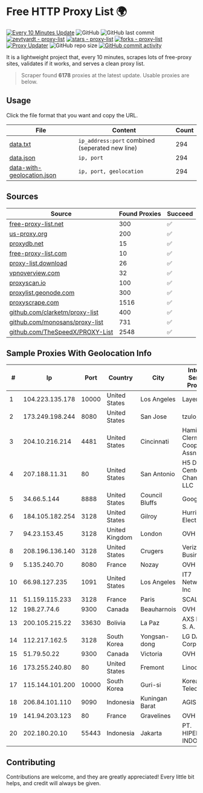
# Free HTTP Proxy List 🌍

[![Every 10 Minutes Update](https://github.com/mertguvencli/http-proxy-list/actions/workflows/main.yml/badge.svg?branch=main)](https://github.com/mertguvencli/http-proxy-list/actions/workflows/main.yml)
![GitHub](https://img.shields.io/github/license/mertguvencli/http-proxy-list)
![GitHub last commit](https://img.shields.io/github/last-commit/mertguvencli/http-proxy-list)
[![zevtyardt - proxy-list](https://img.shields.io/static/v1?label=zevtyardt&message=proxy-list&color=blue&logo=github)](https://github.com/zevtyardt/proxy-list "Go to GitHub repo")
[![stars - proxy-list](https://img.shields.io/github/stars/zevtyardt/proxy-list?style=social)](https://github.com/zevtyardt/proxy-list)
[![forks - proxy-list](https://img.shields.io/github/forks/zevtyardt/proxy-list?style=social)](https://github.com/zevtyardt/proxy-list)
[![Proxy Updater](https://github.com/zevtyardt/proxy-list/workflows/Proxy%20Updater/badge.svg)](https://github.com/zevtyardt/proxy-list/actions?query=workflow:"Proxy+Updater")
![GitHub repo size](https://img.shields.io/github/repo-size/zevtyardt/proxy-list)
[![GitHub commit activity](https://img.shields.io/github/commit-activity/m/zevtyardt/proxy-list?logo=commits)](https://github.com/zevtyardt/proxy-list/commits/main)

It is a lightweight project that, every 10 minutes, scrapes lots of free-proxy sites, validates if it works, and serves a clean proxy list.

> Scraper found **6178** proxies at the latest update. Usable proxies are below.

## Usage

Click the file format that you want and copy the URL.

|File|Content|Count|
|----|-------|-----|
|[data.txt](https://raw.githubusercontent.com/mertguvencli/http-proxy-list/main/proxy-list/data.txt)|`ip_address:port` combined (seperated new line)|294|
|[data.json](https://raw.githubusercontent.com/mertguvencli/http-proxy-list/main/proxy-list/data.json)|`ip, port`|294|
|[data-with-geolocation.json](https://raw.githubusercontent.com/mertguvencli/http-proxy-list/main/proxy-list/data-with-geolocation.json)|`ip, port, geolocation`|294|

## Sources

|Source|Found Proxies|Succeed|
|------|-------------|-------|
|[free-proxy-list.net](https://free-proxy-list.net)|300|✅|
|[us-proxy.org](https://www.us-proxy.org)|200|✅|
|[proxydb.net](http://proxydb.net)|15|✅|
|[free-proxy-list.com](https://free-proxy-list.com/?page=&port=&type%5B%5D=http&type%5B%5D=https&up_time=0&search=Search)|10|✅|
|[proxy-list.download](https://www.proxy-list.download/HTTP)|26|✅|
|[vpnoverview.com](https://vpnoverview.com/privacy/anonymous-browsing/free-proxy-servers)|32|✅|
|[proxyscan.io](https://www.proxyscan.io)|100|✅|
|[proxylist.geonode.com](https://proxylist.geonode.com/api/proxy-list?limit=300&page=1&sort_by=lastChecked&sort_type=desc&protocols=http,https)|300|✅|
|[proxyscrape.com](https://api.proxyscrape.com/v2/?request=displayproxies&protocol=http&timeout=10000&country=all&ssl=all&anonymity=all)|1516|✅|
|[github.com/clarketm/proxy-list](https://raw.githubusercontent.com/clarketm/proxy-list/master/proxy-list-raw.txt)|400|✅|
|[github.com/monosans/proxy-list](https://raw.githubusercontent.com/monosans/proxy-list/main/proxies/http.txt)|731|✅|
|[github.com/TheSpeedX/PROXY-List](https://raw.githubusercontent.com/TheSpeedX/PROXY-List/master/http.txt)|2548|✅|


## Sample Proxies With Geolocation Info

|#|Ip|Port|Country|City|Internet Service Provider|
|-|--|----|-------|----|-------------------------|
|1|104.223.135.178|10000|United States|Los Angeles|LayerHost|
|2|173.249.198.244|8080|United States|San Jose|tzulo, inc.|
|3|204.10.216.214|4481|United States|Cincinnati|Hamilton-Clermont Cooperative Assn.|
|4|207.188.11.31|80|United States|San Antonio|H5 Data Centers - Chandler LLC|
|5|34.66.5.144|8888|United States|Council Bluffs|Google LLC|
|6|184.105.182.254|3128|United States|Gilroy|Hurricane Electric LLC|
|7|94.23.153.45|3128|United Kingdom|London|OVH ISP|
|8|208.196.136.140|3128|United States|Crugers|Verizon Business|
|9|5.135.240.70|8080|France|Nozay|OVH SAS|
|10|66.98.127.235|1091|United States|Los Angeles|IT7 Networks Inc|
|11|51.159.115.233|3128|France|Paris|SCALEWAY|
|12|198.27.74.6|9300|Canada|Beauharnois|OVH SAS|
|13|200.105.215.22|33630|Bolivia|La Paz|AXS Bolivia S. A.|
|14|112.217.162.5|3128|South Korea|Yongsan-dong|LG DACOM Corporation|
|15|51.79.50.22|9300|Canada|Victoria|OVH SAS|
|16|173.255.240.80|80|United States|Fremont|Linode, LLC|
|17|115.144.101.200|10000|South Korea|Guri-si|Korea Telecom|
|18|206.84.101.110|9090|Indonesia|Kuningan Barat|AGIS|
|19|141.94.203.123|80|France|Gravelines|OVH SAS|
|20|202.180.20.10|55443|Indonesia|Jakarta|PT. HIPERNET INDODATA|



## Contributing

Contributions are welcome, and they are greatly appreciated! Every
little bit helps, and credit will always be given.

